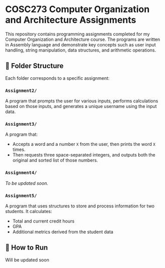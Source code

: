 # COSC273 Computer Organization and Architecture Assignments

This repository contains programming assignments completed for my Computer Organization and Architecture course. The programs are written in Assembly language and demonstrate key concepts such as user input handling, string manipulation, data structures, and arithmetic operations.

## 📂 Folder Structure

Each folder corresponds to a specific assignment:

### `Assignment2/`
A program that prompts the user for various inputs, performs calculations based on those inputs, and generates a unique username using the input data.

### `Assignment3/`
A program that:
- Accepts a word and a number `X` from the user, then prints the word `X` times.
- Then requests three space-separated integers, and outputs both the original and sorted list of those numbers.

### `Assignment4/`
*To be updated soon.*

### `Assignment5/`
A program that uses structures to store and process information for two students. It calculates:
- Total and current credit hours
- GPA
- Additional metrics derived from the student data

## 🚀 How to Run

Will be updated soon
